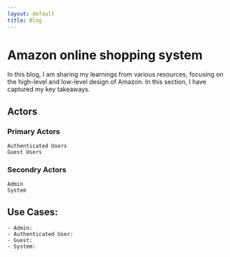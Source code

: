```yaml
---
layout: default
title: Blog
---
```


# Amazon online shopping system 
In this blog, I am sharing my learnings from various resources, focusing on the high-level and low-level design of Amazon. In this section, I have captured my key takeaways.

## Actors
### Primary Actors
	Authenticated Users 
 	Guest Users
### Secondry Actors
	Admin
 	System 
## Use Cases:
	- Admin:  
 	- Authenticated User:
  	- Guest:
   	- System:  
    	

